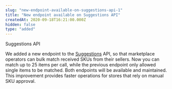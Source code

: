```yaml
---
slug: "new-endpoint-available-on-suggestions-api-1"
title: "New endpoint available on Suggestions API"
createdAt: 2020-09-18T16:21:00.000Z
hidden: false
type: "added"
---
```


<span class="badge" id="suggestions-api">Suggestions API</span>

We added a new endpoint to the [Suggestions](https://developers.vtex.com/reference/match-received-skus#matchmultiple) API, so that marketplace operators can bulk match received SKUs from their sellers. Now you can match up to 25 items per call, while the previous endpoint only allowed single items to be matched.  Both endpoints will be available and maintained. This improvement provides faster operations for stores that rely on manual SKU approval.
